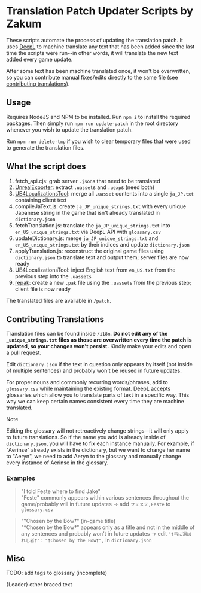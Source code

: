 # Translation Patch Updater Scripts by Zakum
These scripts automate the process of updating the translation patch. It uses [DeepL](https://www.deepl.com/) to machine translate any text that has been added since the last time the scripts were run--in other words, it will translate the new text added every game update.

After some text has been machine translated once, it won't be overwritten, so you can contribute manual fixes/edits directly to the same file (see [contributing translations](#contributing-translations)).

## Usage
Requires NodeJS and NPM to be installed. 
Run `npm i` to install the required packages.
Then simply run `npm run update-patch` in the root directory whenever you wish to update the translation patch.

Run `npm run delete-tmp` if you wish to clear temporary files that were used to generate the translation files.

## What the script does
1. fetch_api.cjs: grab server `.json`s that need to be translated
2. [UnrealExporter](https://github.com/whotookzakum/UnrealExporter): extract `.uasset`s and `.uexp`s (need both)
3. [UE4LocalizationsTool](https://github.com/amrshaheen61/UE4LocalizationsTool): merge all `.uasset` contents into a single `ja_JP.txt` containing client text
4. compileJaText.js: create `ja_JP_unique_strings.txt` with every unique Japanese string in the game that isn't already translated in `dictionary.json`
5. fetchTranslation.js: translate the `ja_JP_unique_strings.txt` into `en_US_unique_strings.txt` via DeepL API with `glossary.csv`
6. updateDictionary.js: merge `ja_JP_unique_strings.txt` and `en_US_unique_strings.txt` by their indices and update `dictionary.json`
7. applyTranslation.js: reconstruct the original game files using `dictionary.json` to translate text and output them; server files are now ready
8. UE4LocalizationsTool: inject English text from `en_US.txt` from the previous step into the `.uassets`
9. [repak](https://github.com/trumank/repak): create a new `.pak` file using the `.uassets` from the previous step; client file is now ready  

The translated files are available in `/patch`.

## Contributing Translations
Translation files can be found inside `/i18n`. **Do not edit any of the `_unique_strings.txt` files as those are overwritten every time the patch is updated, so your changes won't persist.** Kindly make your edits and open a pull request.

Edit `dictionary.json` if the text in question only appears by itself (not inside of multiple sentences) and probably won't be reused in future updates.

For proper nouns and commonly recurring words/phrases, add to `glossary.csv` while maintaining the existing format. DeepL accepts glossaries which allow you to translate parts of text in a specific way. This way we can keep certain names consistent every time they are machine translated. 

> [!NOTE]
> Editing the glossary will not retroactively change strings--it will only apply to future translations. So if the name you add is already inside of `dictionary.json`, you will have to fix each instance manually. For example, if "Aerinse" already exists in the dictionary, but we want to change her name to "Aeryn", we need to add Aeryn to the glossary and manually change every instance of Aerinse in the glossary.

### Examples
> "I told Feste where to find Jake"  
"Feste" commonly appears within various sentences throughout the game/probably will in future updates → add `フェステ,Feste` to `glossary.csv`

> "†Chosen by the Bow†" (in-game title)  
"†Chosen by the Bow†" appears only as a title and not in the middle of any sentences and probably won't in future updates → edit `"†弓に選ばれし者†": "†Chosen by the Bow†",` in `dictionary.json`

## Misc
TODO: add tags to glossary (incomplete)
<lf>
<a>
<cf>
<cr>
<word>
<p ...>
<span>
<d ...>
<key>
<value>
</>
{Leader}
other braced text